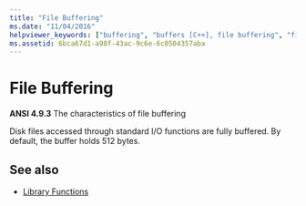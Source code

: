 ```yaml
---
title: "File Buffering"
ms.date: "11/04/2016"
helpviewer_keywords: ["buffering", "buffers [C++], file buffering", "files [C++], buffering"]
ms.assetid: 6bca67d1-a98f-43ac-9c6e-6c0504357aba
---
```

# File Buffering

**ANSI 4.9.3** The characteristics of file buffering

Disk files accessed through standard I/O functions are fully buffered. By default, the buffer holds 512 bytes.

## See also

- [Library Functions](../c-language/library-functions.md)
